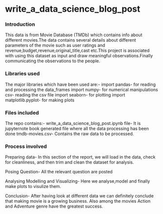 # write_a_data_science_blog_post

### Introduction
This data is from Movie Database (TMDb) which contains info about different movies.The data contains several details about different parameters of the movie such as user ratings and revenue,budget,revenue,original_title,cast etc.This project is associated with using this dataset as input and draw meaningful observations.Finally communicating the observations to the people.

### Libraries used
The major libraries which have been used are:-
import pandas- for reading and processing the data_frames
import numpy- for numerical manipulations
csv- reading the csv file
import seaborn- for plotting
import matplotlib.pyplot- for making plots

### Files included
The repo contains:-
write_a_data_science_blog_post.ipynb file- It is jupyternote book generated file where all the data processing has been done
tmdb-movies.csv- Contains the raw data to be processed. 

### Process involved
Preparing data- In this section of the report, we will load in the data, check for cleanliness, and then trim and clean the dataset for analysis.

Posing Question- All the relevant question are posted

Analysing Modelling and Visualizing- Here we analyse,model and finally make plots to visulize them.

Conclusion- After having look at different data we can definitely conclude that making movie is a growing business. Also among the movies Action and Adventure genre have the greatest success.
